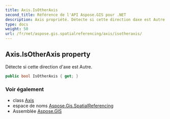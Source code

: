 ```yaml
---
title: Axis.IsOtherAxis
second_title: Référence de l'API Aspose.GIS pour .NET
description: Axis propriété. Détecte si cette direction daxe est Autre.
type: docs
weight: 50
url: /fr/net/aspose.gis.spatialreferencing/axis/isotheraxis/
---
```

## Axis.IsOtherAxis property

Détecte si cette direction d'axe est Autre.

```csharp
public bool IsOtherAxis { get; }
```

### Voir également

* class [Axis](../)
* espace de noms [Aspose.Gis.SpatialReferencing](../../axis/)
* Assemblée [Aspose.GIS](../../../)


